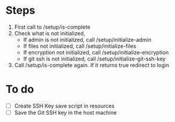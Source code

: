 # Steps
1. First call to /setup/is-complete
2. Check what is not initialized,
   - If admin is not initialized, call /setup/initialize-admin
   - If files not initialized, call /setup/initialize-files
   - If encryption not initialized, call /setup/initialize-encryption
   - If git ssh is not initialized, call /setup/initialize-git-ssh-key
3. Call /setup/is-complete again. If it returns true redirect to login


# To do
- [ ] Create SSH Key save script in resources
- [ ] Save the Git SSH key in the host machine